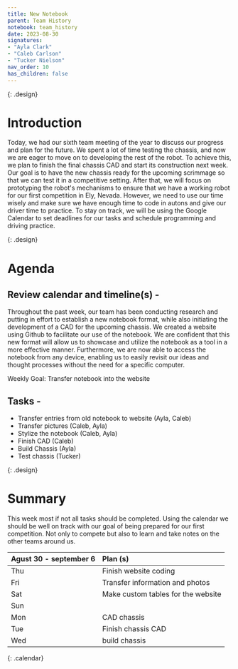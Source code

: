 ```yaml
---
title: New Notebook
parent: Team History
notebook: team_history
date: 2023-08-30
signatures:
- "Ayla Clark"
- "Caleb Carlson"
- "Tucker Nielson"
nav_order: 10
has_children: false
---
```


{: .design}
# Introduction

Today, we had our sixth team meeting of the year to discuss our progress and plan for the future. We spent a lot of time testing the chassis, and now we are eager to move on to developing the rest of the robot. To achieve this, we plan to finish the final chassis CAD and start its construction next week. Our goal is to have the new chassis ready for the upcoming scrimmage so that we can test it in a competitive setting. After that, we will focus on prototyping the robot's mechanisms to ensure that we have a working robot for our first competition in Ely, Nevada. However, we need to use our time wisely and make sure we have enough time to code in autons and give our driver time to practice. To stay on track, we will be using the Google Calendar to set deadlines for our tasks and schedule programming and driving practice.

{: .design}
# Agenda

## Review calendar and timeline(s) -

Throughout the past week, our team has been conducting research and putting in effort to establish a new notebook format, while also initiating the development of a CAD for the upcoming chassis. We created a website using Github to facilitate our use of the notebook. We are confident that this new format will allow us to showcase and utilize the notebook as a tool in a more effective manner. Furthermore, we are now able to access the notebook from any device, enabling us to easily revisit our ideas and thought processes without the need for a specific computer.

Weekly Goal:  Transfer notebook into the website 

## Tasks -

* Transfer entries from old notebook to website	(Ayla, Caleb)
* Transfer pictures 						    (Caleb, Ayla)
* Stylize the notebook						    (Caleb, Ayla)
* Finish CAD								    (Caleb)
* Build Chassis								    (Ayla)
* Test chassis 								    (Tucker)

{: .design}
# Summary

This week most if not all tasks should be completed. Using the calendar we should be well on track with our goal of being prepared for our first competition. Not only to compete but also to learn and take notes on the other teams around us.

 |  Agust 30 - september 6  | Plan (s) |
|:---|:---|
| Thu | Finish website coding |
| Fri |Transfer information and photos |
| Sat | Make custom tables for the website |
| Sun |  |
| Mon | CAD chassis |
| Tue | Finish chassis CAD |
| Wed | build chassis |
{: .calendar}
